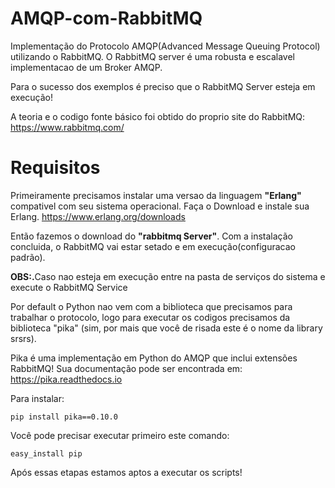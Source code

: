 
# AMQP-com-RabbitMQ 
Implementação do Protocolo AMQP(Advanced Message Queuing Protocol) utilizando o RabbitMQ.
O RabbitMQ server é uma robusta e escalavel implementacao de um Broker AMQP.

Para o sucesso dos exemplos é preciso que o RabbitMQ Server esteja em execução!

A teoria e o codigo fonte básico foi obtido do proprio site do RabbitMQ:
https://www.rabbitmq.com/

# Requisitos
Primeiramente precisamos instalar uma versao da linguagem <b>"Erlang"</b> compativel com seu sistema operacional.
Faça o Download e instale sua Erlang. https://www.erlang.org/downloads

Então fazemos o download do <b>"rabbitmq Server"</b>.
Com a instalação concluida, o RabbitMQ vai estar setado e em execução(configuracao padrão).

<b>OBS:.</b>Caso nao esteja em execução entre na pasta de serviços do sistema e execute o RabbitMQ Service

Por default o Python nao vem com a biblioteca que precisamos para trabalhar o protocolo, logo para executar os codigos precisamos da biblioteca "pika" (sim, por mais que você de risada este é o nome da library srsrs).

Pika é uma implementação em Python do AMQP que inclui extensões RabbitMQ!
Sua documentação pode ser encontrada em: https://pika.readthedocs.io

Para instalar:

	pip install pika==0.10.0
Você pode precisar executar primeiro este comando:

	easy_install pip

Após essas etapas estamos aptos a executar os scripts!
